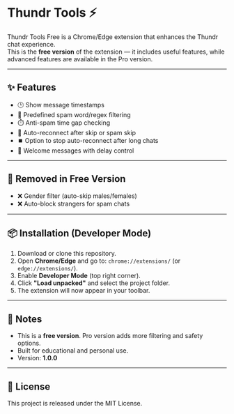 # Thundr Tools ⚡

Thundr Tools Free is a Chrome/Edge extension that enhances the Thundr chat experience.  
This is the **free version** of the extension — it includes useful features, while advanced features are available in the Pro version.

---

## ✨ Features
- 🕒 Show message timestamps  
- 🔎 Predefined spam word/regex filtering  
- ⏱️ Anti-spam time gap checking  
- 🔄 Auto-reconnect after skip or spam skip  
- ⏹️ Option to stop auto-reconnect after long chats  
- 💬 Welcome messages with delay control  

---

## 🚫 Removed in Free Version
- ❌ Gender filter (auto-skip males/females)  
- ❌ Auto-block strangers for spam chats  

---

## 📦 Installation (Developer Mode)
1. Download or clone this repository.
2. Open **Chrome/Edge** and go to: `chrome://extensions/` (or `edge://extensions/`).
3. Enable **Developer Mode** (top right corner).
4. Click **"Load unpacked"** and select the project folder.
5. The extension will now appear in your toolbar.

---

## 📌 Notes
- This is a **free version**. Pro version adds more filtering and safety options.
- Built for educational and personal use.  
- Version: **1.0.0**

---

## 📜 License
This project is released under the MIT License.
